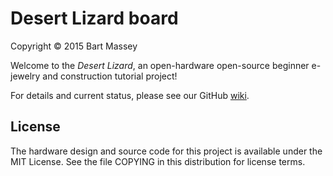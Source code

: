 # Desert Lizard board
Copyright © 2015 Bart Massey

Welcome to the *Desert Lizard*, an open-hardware open-source
beginner e-jewelry and construction tutorial project!

For details and current status, please see our GitHub [wiki](https://github.com/DesertLizard/LizardBoard/wiki).


## License

The hardware design and source code for this project is
available under the MIT License. See the file COPYING in
this distribution for license terms.

